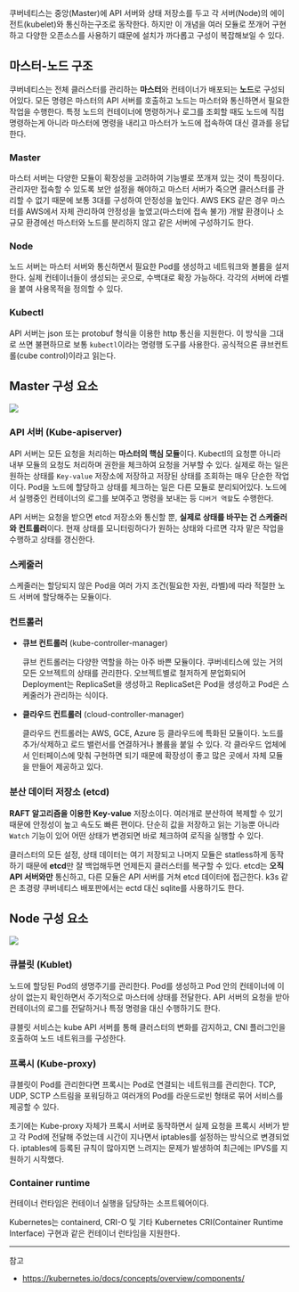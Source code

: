 
쿠버네티스는 중앙(Master)에 API 서버와 상태 저장소를 두고 각 서버(Node)의 에이전트(kubelet)와 통신하는구조로 동작한다. 하지만 이 개념을 여러 모듈로 쪼개어 구현하고 다양한 오픈소스를 사용하기 떄문에 설치가 까다롭고 구성이 복잡해보일 수 있다.

## 마스터-노드 구조

쿠버네티스는 전체 클러스터를 관리하는 **마스터**와 컨테이너가 배포되는 **노드**로 구성되어있다. 모든 명령은 마스터의 API 서버를 호출하고 노드는 마스터와 통신하면서 필요한 작업을 수행한다. 특정 노드의 컨테이너에 명령하거나 로그를 조회할 때도 노드에 직접 명령하는게 아니라 마스터에 명령을 내리고 마스터가 노드에 접속하여 대신 결과를 응답한다.

### Master

마스터 서버는 다양한 모듈이 확장성을 고려하여 기능별로 쪼개져 있는 것이 특징이다. 관리자만 접속할 수 있도록 보안 설정을 해야하고 마스터 서버가 죽으면 클러스터를 관리할 수 없기 때문에 보통 3대를 구성하여 안정성을 높인다. AWS EKS 같은 경우 마스터를 AWS에서 자체 관리하여 안정성을 높였고(마스터에 접속 불가) 개발 환경이나 소규모 환경에선 마스터와 노드를 분리하지 않고 같은 서버에 구성하기도 한다.

### Node

노드 서버는 마스터 서버와 통신하면서 필요한 Pod를 생성하고 네트워크와 볼륨을 설저한다. 실제 컨테이너들이 생성되는 곳으로, 수백대로 확장 가능하다. 각각의 서버에 라벨을 붙여 사용목적을 정의할 수 있다.

### Kubectl

API 서버는 json 또는 protobuf 형식을 이용한 http 통신을 지원한다. 이 방식을 그대로 쓰면 불편하므로 보통 `kubectl`이라는 명령행 도구를 사용한다. 공식적으론 큐브컨트롤(cube control)이라고 읽는다.

## Master 구성 요소

<img src="https://subicura.com/generated/assets/article_images/2019-05-19-kubernetes-basic-1/kubernetes-master-1000-0b8b00bcb.webp">

### API 서버 (Kube-apiserver)

API 서버는 모든 요청을 처리하는 **마스터의 핵심 모듈**이다. Kubectl의 요청뿐 아니라 내부 모듈의 요청도 처리하며 권한을 체크하여 요청을 거부할 수 있다. 실제로 하는 일은 원하는 상태를 `Key-value` 저장소에 저장하고 저장된 상태를 조회하는 매우 단순한 작업이다. Pod을 노드에 할당하고 상태를 체크하는 일은 다른 모듈로 분리되어있다. 노드에서 실행중인 컨테이너의 로그를 보여주고 명령을 보내는 등 `디버거 역할`도 수행한다.

API 서버는 요청을 받으면 etcd 저장소와 통신할 뿐, **실제로 상태를 바꾸는 건 스케줄러와 컨트롤러**이다. 현재 상태를 모니터링하다가 원하는 상태와 다르면 각자 맡은 작업을 수행하고 상태를 갱신한다.

### 스케줄러

스케줄러는 할당되지 않은 Pod을 여러 가지 조건(필요한 자원, 라벨)에 따라 적절한 노드 서버에 할당해주는 모듈이다.

### 컨트롤러

- **큐브 컨트롤러** (kube-controller-manager)

    큐브 컨트롤러는 다양한 역할을 하는 아주 바쁜 모듈이다. 쿠버네티스에 있는 거의 모든 오브젝트의 상태를 관리한다. 오브젝트별로 철저하게 분업화되어 Deployment는 ReplicaSet을 생성하고 ReplicaSet은 Pod을 생성하고 Pod은 스케줄러가 관리하는 식이다.

- **클라우드 컨트롤러** (cloud-controller-manager)

    클라우드 컨트롤러는 AWS, GCE, Azure 등 클라우드에 특화된 모듈이다. 노드를 추가/삭제하고 로드 밸런서를 연결하거나 볼륨을 붙일 수 있다. 각 클라우드 업체에서 인터페이스에 맞춰 구현하면 되기 때문에 확장성이 좋고 많은 곳에서 자체 모듈을 만들어 제공하고 있다.

### 분산 데이터 저장소 (etcd)

**RAFT 알고리즘을 이용한 Key-value** 저장소이다. 여러개로 분산하여 복제할 수 있기 때문에 안정성이 높고 속도도 빠른 편이다. 단순히 값을 저장하고 읽는 기능뿐 아니라 `Watch` 기능이 있어 어떤 상태가 변경되면 바로 체크하여 로직을 실행할 수 있다.

클러스터의 모든 설정, 상태 데이터는 여기 저장되고 나머지 모듈은 statless하게 동작하기 때문에 **etcd**만 잘 백업해두면 언제든지 클러스터를 복구할 수 있다. etcd는 **오직 API 서버와만** 통신하고, 다른 모듈은 API 서버를 거쳐 etcd 데이터에 접근한다. k3s 같은 초경량 쿠버네티스 배포판에서는 ectd 대신 sqlite를 사용하기도 한다.

## Node 구성 요소

<img src="https://subicura.com/generated/assets/article_images/2019-05-19-kubernetes-basic-1/kubernetes-node-1000-f56fb7943.webp">

### 큐블릿 (Kublet)

노드에 할당된 Pod의 생명주기를 관리한다. Pod를 생성하고 Pod 안의 컨테이너에 이상이 없는지 확인하면서 주기적으로 마스터에 상태를 전달한다. API 서버의 요청을 받아 컨테이너의 로그를 전달하거나 특정 명령을 대신 수행하기도 한다.

큐블릿 서비스는 kube API 서버를 통해 클러스터의 변화를 감지하고, CNI 플러그인을 호출하여 노드 네트워크를 구성한다.

### 프록시 (Kube-proxy)

큐블릿이 Pod를 관리한다면 프록시는 Pod로 연결되는 네트워크를 관리한다. TCP, UDP, SCTP 스트림을 포워딩하고 여러개의 Pod를 라운드로빈 형태로 묶어 서비스를 제공할 수 있다.

초기에는 Kube-proxy 자체가 프록시 서버로 동작하면서 실제 요청을 프록시 서버가 받고 각 Pod에 전달해 주었는데 시간이 지나면서 iptables를 설정하는 방식으로 변경되었다. iptables에 등록된 규칙이 많아지면 느려지는 문제가 발생하여 최근에는 IPVS를 지원하기 시작했다.

### Container runtime

컨테이너 런타임은 컨테이너 실행을 담당하는 소프트웨어이다.

Kubernetes는 containerd, CRI-O 및 기타 Kubernetes CRI(Container Runtime Interface) 구현과 같은 컨테이너 런타임을 지원한다.

---
참고
- https://kubernetes.io/docs/concepts/overview/components/

